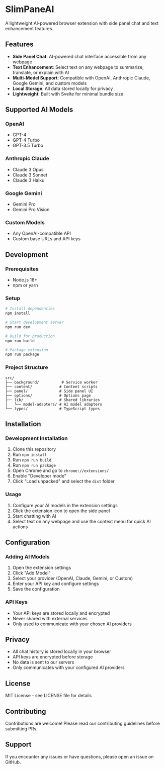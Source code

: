 # SlimPaneAI

A lightweight AI-powered browser extension with side panel chat and text enhancement features.

## Features

- **Side Panel Chat**: AI-powered chat interface accessible from any webpage
- **Text Enhancement**: Select text on any webpage to summarize, translate, or explain with AI
- **Multi-Model Support**: Compatible with OpenAI, Anthropic Claude, Google Gemini, and custom models
- **Local Storage**: All data stored locally for privacy
- **Lightweight**: Built with Svelte for minimal bundle size

## Supported AI Models

### OpenAI
- GPT-4
- GPT-4 Turbo
- GPT-3.5 Turbo

### Anthropic Claude
- Claude 3 Opus
- Claude 3 Sonnet
- Claude 3 Haiku

### Google Gemini
- Gemini Pro
- Gemini Pro Vision

### Custom Models
- Any OpenAI-compatible API
- Custom base URLs and API keys

## Development

### Prerequisites
- Node.js 18+
- npm or yarn

### Setup
```bash
# Install dependencies
npm install

# Start development server
npm run dev

# Build for production
npm run build

# Package extension
npm run package
```

### Project Structure
```
src/
├── background/          # Service worker
├── content/            # Content scripts
├── panel/              # Side panel UI
├── options/            # Options page
├── lib/                # Shared libraries
│   └── model-adapters/ # AI model adapters
└── types/              # TypeScript types
```

## Installation

### Development Installation
1. Clone this repository
2. Run `npm install`
3. Run `npm run build`
4. Run `npm run package`
5. Open Chrome and go to `chrome://extensions/`
6. Enable "Developer mode"
7. Click "Load unpacked" and select the `dist` folder

### Usage
1. Configure your AI models in the extension settings
2. Click the extension icon to open the side panel
3. Start chatting with AI
4. Select text on any webpage and use the context menu for quick AI actions

## Configuration

### Adding AI Models
1. Open the extension settings
2. Click "Add Model"
3. Select your provider (OpenAI, Claude, Gemini, or Custom)
4. Enter your API key and configure settings
5. Save the configuration

### API Keys
- Your API keys are stored locally and encrypted
- Never shared with external services
- Only used to communicate with your chosen AI providers

## Privacy

- All chat history is stored locally in your browser
- API keys are encrypted before storage
- No data is sent to our servers
- Only communicates with your configured AI providers

## License

MIT License - see LICENSE file for details

## Contributing

Contributions are welcome! Please read our contributing guidelines before submitting PRs.

## Support

If you encounter any issues or have questions, please open an issue on GitHub.
